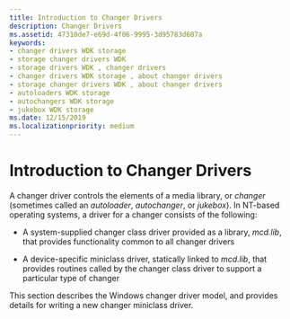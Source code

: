 ```yaml
---
title: Introduction to Changer Drivers
description: Changer Drivers
ms.assetid: 47310de7-e69d-4f06-9995-3d95783d607a
keywords:
- changer drivers WDK storage
- storage changer drivers WDK
- storage drivers WDK , changer drivers
- changer drivers WDK storage , about changer drivers
- storage changer drivers WDK , about changer drivers
- autoloaders WDK storage
- autochangers WDK storage
- jukebox WDK storage
ms.date: 12/15/2019
ms.localizationpriority: medium
---
```


# Introduction to Changer Drivers

A changer driver controls the elements of a media library, or *changer* (sometimes called an *autoloader*, *autochanger*, or *jukebox*). In NT-based operating systems, a driver for a changer consists of the following:

- A system-supplied changer class driver provided as a library, *mcd.lib*, that provides functionality common to all changer drivers

- A device-specific miniclass driver, statically linked to *mcd.lib*, that provides routines called by the changer class driver to support a particular type of changer

This section describes the Windows changer driver model, and provides details for writing a new changer miniclass driver.

